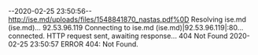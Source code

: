 --2020-02-25 23:50:56--  http://ise.md/uploads/files/1548841870_nastas.pdf%0D
Resolving ise.md (ise.md)... 92.53.96.119
Connecting to ise.md (ise.md)|92.53.96.119|:80... connected.
HTTP request sent, awaiting response... 404 Not Found
2020-02-25 23:50:57 ERROR 404: Not Found.

